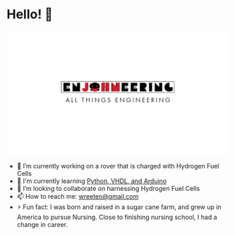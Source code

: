 # Hello! 👋

![Logo](https://github.com/wreeten/enjohneering/blob/main/imgs/enjohneering.png)
<!-- **wreeten/wreeten** is a ✨ _special_ ✨ repository because its `README.md` (this file) appears on your GitHub profile.
 -->
<!-- Here are some ideas to get you started: -->

- 🔭 I’m currently working on a rover that is charged with Hydrogen Fuel Cells
- 🌱 I'm currently learning [Python, VHDL, and Arduino](https://github.com/wreeten/enjohneering)
- 👯 I’m looking to collaborate on harnessing Hydrogen Fuel Cells
- 📫 How to reach me: wreeten@gmail.com
- ⚡ Fun fact: I was born and raised in a sugar cane farm, and grew up in America to pursue Nursing. Close to finishing nursing school, I had a change in career.
